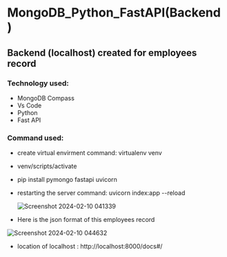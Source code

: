 # MongoDB_Python_FastAPI(Backend)

## Backend (localhost) created for employees record

### Technology used:
- MongoDB Compass
- Vs Code
- Python
- Fast API 

### Command used:
- create virtual envirment command: virtualenv venv
- venv/scripts/activate
- pip install pymongo fastapi uvicorn
- restarting the server command: uvicorn index:app --reload

  ![Screenshot 2024-02-10 041339](https://github.com/kazihabiba201/craftybay/assets/72264916/6fcde065-f3d9-46ce-910e-52f709a92560)

- Here is the json format of this employees record
  
![Screenshot 2024-02-10 044632](https://github.com/kazihabiba201/craftybay/assets/72264916/c9158b43-8ba5-4394-b57e-8f2fc4e5d045)

- location of localhost : http://localhost:8000/docs#/

